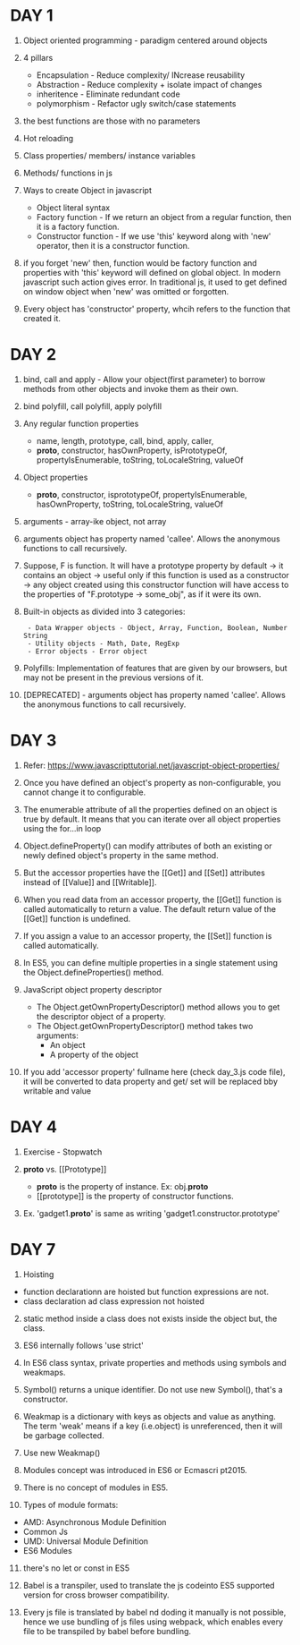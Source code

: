 # DAY 1

1. Object oriented programming - paradigm centered around objects

2. 4 pillars

   - Encapsulation - Reduce complexity/ INcrease reusability
   - Abstraction - Reduce complexity + isolate impact of changes
   - inheritence - Eliminate redundant code
   - polymorphism - Refactor ugly switch/case statements

3. the best functions are those with no parameters

4. Hot reloading

5. Class properties/ members/ instance variables

6. Methods/ functions in js

7. Ways to create Object in javascript

    - Object literal syntax
    - Factory function - If we return an object from a regular function, then it is a factory function.
    - Constructor function - If we use 'this' keyword along with 'new' operator, then it is a constructor function.

8. if you forget 'new' then, function would be factory function and properties with 'this' keyword will defined on global object. In modern javascript such action gives error. In traditional js, it used to get defined on window object when 'new' was omitted or forgotten.

9. Every object has 'constructor' property, whcih refers to the function that created it.

# DAY 2 

1. bind, call and apply - Allow your object(first parameter) to borrow methods from other objects and invoke them as their own.

2. bind polyfill, call polyfill, apply polyfill

3. Any regular function properties

    - name, length, prototype, call, bind, apply, caller,
    -  __proto__, constructor, hasOwnProperty, isPrototypeOf, propertyIsEnumerable, toString, toLocaleString, valueOf

4. Object properties

    -  __proto__, constructor, isprototypeOf, propertyIsEnumerable, hasOwnProperty, toString, toLocaleString, valueOf

5. arguments - array-ike object, not array

6. arguments object has property named 'callee'. Allows the anonymous functions to call recursively.

7. Suppose, F is function. It will have a prototype property by default -> it contains an object -> useful only if this function is used as a constructor -> any object created using this constructor function will have access to the properties of "F.prototype -> some_obj", as if it were its own.

8. Built-in objects as divided into 3 categories:

        - Data Wrapper objects - Object, Array, Function, Boolean, Number String
        - Utility objects - Math, Date, RegExp
        - Error objects - Error object

9. Polyfills: Implementation of features that are given by our browsers, but may not be present in the previous versions of it.

10. [DEPRECATED] - arguments object has property named 'callee'. Allows the anonymous functions to call recursively.

# DAY 3 

1. Refer: https://www.javascripttutorial.net/javascript-object-properties/

2. Once you have defined an object's property as non-configurable, you cannot change it to configurable.

3. The enumerable attribute of all the properties defined on an object is true by default. It means that you can iterate over all object properties using the for...in loop

4. Object.defineProperty() can modify attributes of both an existing or newly defined object's property in the same method.

5. But the accessor properties have the [[Get]] and [[Set]] attributes instead of [[Value]] and [[Writable]].

6. When you read data from an accessor property, the [[Get]] function is called automatically to return a value. The default return value of the [[Get]] function is undefined.

7. If you assign a value to an accessor property, the [[Set]] function is called automatically.

8. In ES5, you can define multiple properties in a single statement using the Object.defineProperties() method.

9. JavaScript object property descriptor

    - The  Object.getOwnPropertyDescriptor() method allows you to get the descriptor object of a property.
    - The Object.getOwnPropertyDescriptor() method takes two arguments:
        - An object
        - A property of the object

10. If you add 'accessor property' fullname here (check day_3.js code file), it will be converted to data property and get/ set will be replaced bby writable and value

# DAY 4 

1. Exercise - Stopwatch

2. **proto** vs. [[Prototype]]

    - **proto** is the property of instance. Ex: obj.**proto**
    - [[prototype]] is the property of constructor functions.

3. Ex. 'gadget1.**proto**' is same as writing 'gadget1.constructor.prototype'

# DAY 7 

1. Hoisting 
- function declarationn are hoisted but function expressions are not.
- class declaration ad class expression not hoisted

2. static method inside a class does not exists inside the object but, the class.

3. ES6 internally follows 'use strict'

4. In ES6 class syntax, private properties and methods using symbols and weakmaps.

5. Symbol() returns a unique identifier. Do not use new Symbol(), that's a constructor.

6. Weakmap is a dictionary with keys as objects and value as anything. The term 'weak' means if a key (i.e.object) is unreferenced, then it will be garbage collected.

7. Use new Weakmap()

8. Modules concept was introduced in ES6 or Ecmascri pt2015.

9. There is no concept of modules in ES5.

10.  Types of module formats:

- AMD: Asynchronous Module Definition
- Common Js
- UMD: Universal Module Definition
- ES6 Modules

11. there's no let or const in ES5

12. Babel is a transpiler, used to translate the js codeinto ES5 supported version for cross browser compatibility.

13. Every js file is translated by babel nd doding it manually is not possible, hence we use bundling of js files using webpack, which enables every file to be transpiled by babel before bundling.
